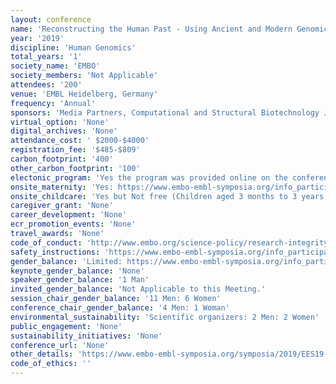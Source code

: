 ```yaml
---
layout: conference 
name: 'Reconstructing the Human Past - Using Ancient and Modern Genomics'
year: '2019'
discipline: 'Human Genomics'
total_years: '1'
society_name: 'EMBO'
society_members: 'Not Applicable'
attendees: '200'
venue: 'EMBL Heidelberg, Germany'
frequency: 'Annual'
sponsors: 'Media Partners, Computational and Structural Biotechnology Journal, an Elsevier journal, Molecular Systems Biology, an EMBO Press journal, Open Biology, a Royal Society journal, Wiley'
virtual_option: 'None'
digital_archives: 'None'
attendance_cost: ' $2000-$4000'
registration_fee: '$485-$809'
carbon_footprint: '400'
other_carbon_footprint: '100'
electonic_program: 'Yes the program was provided online on the conference website.'
onsite_maternity: 'Yes: https://www.embo-embl-symposia.org/info_participants/onsiteinfo/index.html#nursing'
onsite_childcare: 'Yes but Not free (Children aged 3 months to 3 years are looked after on campus by our highly professional kindergarten teachers in the EMBL Kinderhaus. Languages: The two main languages of the carers are German and English. Childcare times: 8:30am - 5:50pm for the duration of the conference, Registration fee: €100 per child, per conference, Whats provided?: All necessary equipment such as meals, beds, toys and diapers are provided. Who and where?: Children are looked after on campus by our highly professional kindergarten teachers in the EMBL Kinderhaus. Childcare times: 8:30am - 5:50pm for the duration of the conference. Registration fee: €100 per child, per conference, Whats provided?: All necessary equipment such as meals, beds, toys and diapers are provided. The following criteria must be met to be eligible for EMBL childcare: The child must be between 3 months and 3 years. One or both parents must be registered participants to the corresponding conference, If your child has special dietary needs, requires medicine or special nappies, this must be provided for the duration of the conference, You must agree to the EMBL Kinderhaus Medical Guidelines. Valid travel insurance is required (in addition to the EMBL visitors insurance that covers the child during the conference), As childcare spaces are limited, registration will be on a first-come first-served basis. Your place can only be confirmed after payment of the registration fee. The children of conference participants who are registered for childcare at EMBL are covered by the EMBL liability insurance in the case that something should happen to them whilst under the care of the kindergarten teacher (e.g. if they fall or injure themselves). It is nevertheless required that the conference participants also arrange health or travel insurance for themselves and their child which is valid in Germany, and that covers them in the case of illness or accident in which they are at fault that takes place when the child is not in the EMBL childcare, or an accident that takes place off the EMBL premises. Cancellation of any booked onsite childcare service should be submitted in writing or via email and is valid only with acknowledgement of receipt by the EMBL Course & Conference Office. Cancellation fees are dependent on the notice given. If cancellation occurs less than 7 days prior to the start of the booked childcare service, the cancellation fee is 100percent of the fee. If cancellation occurs between 7 days and 1 month prior to the start of the event, the cancellation fee is 50percent of the fee. Earlier than 1 month, a cancellation fee of EUR 50 will be charged or 50percent of the fee, whichever is the lower. If the onsite childcare service has been booked by the registration deadline of the event and a visa is not awarded in time to travel to the event, the full fee for the onsite childcare will be reimbursed. In this case, the visa rejection letter or proof that the visa application process has been initiated on time is required before reimbursement is processed.)'
caregiver_grant: 'None'
career_development: 'None'
ecr_promotion_events: 'None'
travel_awards: 'None'
code_of_conduct: 'http://www.embo.org/science-policy/research-integrity'
safety_instructions: 'https://www.embo-embl-symposia.org/info_participants/codeofconduct/index.php'
gender_balance: 'Limited: https://www.embo-embl-symposia.org/info_participants/onsiteinfo/index.html#health'
keynote_gender_balance: 'None'
speaker_gender_balance: '1 Man'
invited_gender_balance: 'Not Applicable to this Meeting.'
session_chair_gender_balance: '11 Men: 6 Women'
conference_chair_gender_balance: '4 Men: 1 Woman'
environmental_sustainability: 'Scientific organizers: 2 Men: 2 Women'
public_engagement: 'None'
sustainability_initiatives: 'None'
conference_url: 'None'
other_details: 'https://www.embo-embl-symposia.org/symposia/2019/EES19-02/?_ga=2.268803121.171280564.1542700212-1750436656.1542700212'
code_of_ethics: ''
---
```

